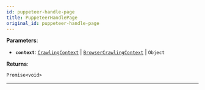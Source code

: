 ```yaml
---
id: puppeteer-handle-page
title: PuppeteerHandlePage
original_id: puppeteer-handle-page
---
```


<a name="puppeteerhandlepage"></a>

**Parameters**:

-   **`context`**: [`CrawlingContext`](../typedefs/crawling-context) | [`BrowserCrawlingContext`](../typedefs/browser-crawling-context) | `Object`

**Returns**:

`Promise<void>`

---
